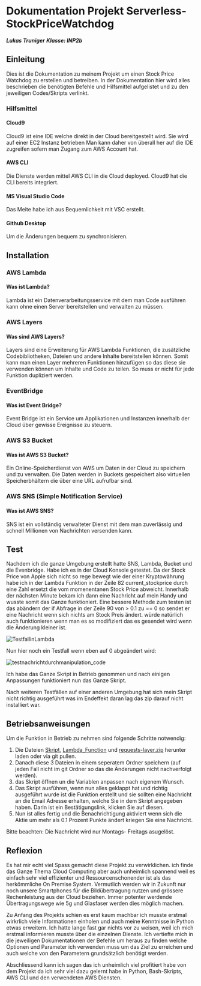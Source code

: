 
# Dokumentation Projekt Serverless-StockPriceWatchdog

 ***Lukas Truniger***
***Klasse: INP2b***
## Einleitung

Dies ist die Dokumentation zu meinem Projekt um einen Stock Price Watchdog zu erstellen und betreiben. 
In der Dokumentation hier wird alles beschrieben die benötigten Befehle und Hilfsmittel aufgelistet
und zu den jeweiligen Codes/Skripts verlinkt.

### Hilfsmittel
#### Cloud9
Cloud9 ist eine IDE welche direkt in der Cloud bereitgestellt wird. Sie wird auf einer EC2 Instanz betrieben
Man kann daher von überall her auf die IDE zugreifen sofern man Zugang zum AWS Account hat.

#### AWS CLI
Die Dienste werden mittel AWS CLI in die Cloud deployed. Cloud9 hat die CLI bereits integriert.

#### MS Visual Studio Code
Das Meite habe ich aus Bequemlichkeit mit VSC erstellt.

#### Github Desktop

Um die Änderungen bequem zu synchronisieren.

## Installation

### AWS Lambda

#### Was ist Lambda?

Lambda ist ein Datenverarbeitungsservice mit dem man Code ausführen kann ohne einen Server bereitstellen und verwalten zu müssen.

### AWS Layers
#### Was sind AWS Layers?

Layers sind eine Erweiterung für AWS Lambda Funktionen, die zusätzliche Codebibliotheken, Dateien und andere Inhalte bereitstellen können.
Somit kann man einen Layer mehreren Funktionen hinzufügen so das diese sie verwenden können um Inhalte und Code zu teilen. So muss er nicht für jede Funktion dupliziert werden.

### EventBridge
#### Was ist Event Bridge?

Event Bridge ist ein Service um Applikationen und Instanzen innerhalb der Cloud über gewisse Ereignisse zu steuern.

### AWS S3 Bucket

#### Was ist AWS S3 Bucket?

Ein Online-Speicherdienst von AWS um Daten in der Cloud zu speichern und zu verwalten. Die Daten werden in Buckets gespeichert also virtuellen Speicherbhältern die über eine URL aufrufbar sind.


### AWS SNS (Simple Notification Service)

#### Was ist AWS SNS?
SNS ist ein vollständig verwalteter Dienst mit dem man zuverlässig und schnell Millionen von Nachrichten versenden kann.

## Test

Nachdem ich die ganze Umgebung erstellt hatte SNS, Lambda, Bucket und die Evenbridge. Habe ich es in der Cloud Konsole getestet. 
Da der Stock Price von Apple sich nicht so rege bewegt wie der einer Kryptowährung habe ich in der Lambda Funktion in der Zeile 82 current_stockprice durch eine Zahl ersetzt die vom momenentanen Stock Price abweicht. Innerhalb der nächsten Minute bekam ich dann eine Nachricht auf mein Handy und wusste somit das Ganze funktioniert.
Eine bessere Methode zum testen ist das abändern der if Abfrage in der Zeile 90 von > 0.1 zu == 0 so sendet er eine Nachricht wenn sich nichts am Stock Preis ändert. würde natürlich auch funktionieren wenn man es so modifiziert das es gesendet wird wenn die Änderung kleiner ist.

![TestfallinLambda](https://res.cloudinary.com/dx2sgwe9o/image/upload/v1671701056/Projekte/Projekt%20SSPW%20M346/Testfall_f%C3%BCr_Nachricht_ew8zn6.png)

Nun hier noch ein Testfall wenn eben auf 0 abgeändert wird:

![testnachrichtdurchmanipulation_code](https://res.cloudinary.com/dx2sgwe9o/image/upload/v1671702246/Projekte/Projekt%20SSPW%20M346/testfall_auf0.0_ge%C3%A4ndert_xsoi1o.png)

Ich habe das Ganze Skript in Betrieb genommen und nach einigen Anpassungen funktioniert nun das Ganze Skript.

Nach weiteren Testfällen auf einer anderen Umgebung hat sich mein Skript nicht richtig ausgeführt was im Endeffekt daran lag das zip darauf nicht installiert war.

## Betriebsanweisungen
Um die Funktion in Betrieb zu nehmen sind folgende Schritte notwendig:
1. Die Dateien [Skript](https://github.com/Luckystrike612/M346-Projekt-SSPW/blob/97333a3e35a2dfcd46dc1b7ddc19d61cedf3f3ab/Konfigurationsdateien/Skript), [Lambda_Function](https://github.com/Luckystrike612/M346-Projekt-SSPW/blob/97333a3e35a2dfcd46dc1b7ddc19d61cedf3f3ab/Konfigurationsdateien/Lambda_Function.py) und [requests-layer.zip](https://github.com/Luckystrike612/M346-Projekt-SSPW/blob/97333a3e35a2dfcd46dc1b7ddc19d61cedf3f3ab/Konfigurationsdateien/requests-layer.zip) herunter laden oder via git pullen.
2. Danach diese 3 Dateien in einem seperatem Ordner speichern (auf jeden Fall nicht im git Ordner so das die Änderungen nicht nachverfolgt werden).
3. das Skript öffnen un die Variablen anpassen nach eigenem Wunsch.
4. Das Skript ausführen, wenn nun alles geklappt hat und richtig ausgeführt wurde ist die Funktion erstellt und sie sollten eine Nachricht an die Email Adresse erhalten, welche Sie in dem Skript angegeben haben. Darin ist ein Bestätigungslink, klicken Sie auf diesen.
5. Nun ist alles fertig und die Benachrichtigung aktiviert wenn sich die Aktie um mehr als 0.1 Prozent Punkte ändert kriegen Sie eine Nachricht.

Bitte beachten: Die Nachricht wird nur Montags- Freitags asugelöst.  


## Reflexion

Es hat mir echt viel Spass gemacht diese Projekt zu verwirklichen. ich finde das Ganze Thema Cloud Computing aber auch unheimlich spannend weil es einfach sehr viel effizienter und Ressourcenschonender ist als das herkömmliche On Premise System. Vermutlich werden wir in Zukunft nur noch unsere Smartphones für die Bildübertragung nutzen und grössere Rechenleistung aus der Cloud beziehen. Immer potenter werdende Übertragungswege wie 5g und Glasfaser werden dies möglich machen.

Zu Anfang des Projekts schien es erst kaum machbar ich musste erstmal wirkrlich viele Informationen einholen und auch meine Kenntnisse in Python etwas erweitern. Ich hatte lange fast gar nichts vor zu weisen, weil ich mich erstmal informieren musste über die einzelnen Dienste. Ich vertiefte mich in die jeweiligen Dokumentationen der Befehle um heraus zu finden welche Optionen und Parameter ich verwenden muss um das Ziel zu erreichen und auch welche von den Parametern grundsätzlich benötigt werden. 

Abschliessend kann ich sagen das ich unheimlich viel profitiert habe von dem Projekt da ich sehr viel dazu gelernt habe in Python, Bash-Skripts, AWS CLI und den verwendeten AWS Diensten. 
